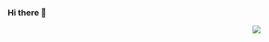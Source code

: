 ### Hi there 👋
<img align="right" src="https://github-readme-stats.vercel.app/api?username=Rnunciar&show_icons=true&icon_color=CE1D2D&text_color=718096&bg_color=ffffff&hide_title=true" />
<!--
**Rnunciar/Rnunciar** is a ✨ _special_ ✨ repository because its `README.md` (this file) appears on your GitHub profile.

Here are some ideas to get you started:

- 🔭 I’m currently working on ...
- 🌱 I’m currently learning ...
- 👯 I’m looking to collaborate on ...
- 🤔 I’m looking for help with ...
- 💬 Ask me about ...
- 📫 How to reach me: ...
- 😄 Pronouns: ...
- ⚡ Fun fact: ...
-->
